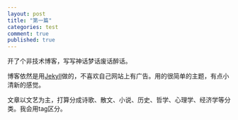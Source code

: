 ```yaml
---
layout: post
title: "第一篇"
categories: test
comment: true
published: true
---
```


开了个非技术博客，写写神话梦话废话醉话。

博客依然是用[Jekyll](https://github.com/mojombo/jekyll)做的，不喜欢自己网站上有广告。用的很简单的主题，有点小清新的感觉。

文章以文艺为主，打算分成诗歌、散文、小说、历史、哲学、心理学、经济学等分类。我会用tag区分。
